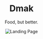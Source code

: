 <div align="center">
<h1>Dmak</h1>

Food, but better.

<img src="screenshots/landing_page.png" alt="Landing Page" />

</div>